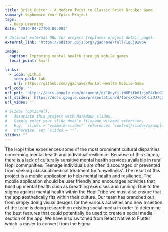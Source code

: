 ```yaml
---
title: Brick Buster - A Modern Twist to Classic Brick Breaker Game
summary: Sophomore Year Epics Project
tags:
  - Deep Learning
date: '2016-04-27T00:00:00Z'

# Optional external URL for project (replaces project detail page).
external_link: 'https://editor.p5js.org/ygadhave/full/1qujD2woA'

image:
  caption: Improving mental health through mobile games
  focal_point: Smart

links:
  - icon: github
    icon_pack: fab
    url: https://github.com/ygadhave/Mental-Health-Mobile-Game
url_code: ''
url_pdf: 'https://docs.google.com/document/d/1Dnyfj-tW8Ptfb61cjyP4YbcG24_P2k56/edit?usp=share_link&ouid=112795460228365388803&rtpof=true&sd=true'
url_slides: 'https://docs.google.com/presentation/d/1brvXXJveGK-LzOJ7gZD7JxVKvnjpO4gz/edit?usp=share_link&ouid=112795460228365388803&rtpof=true&sd=true'
url_video: ''

# Slides (optional).
#   Associate this project with Markdown slides.
#   Simply enter your slide deck's filename without extension.
#   E.g. `slides = "example-slides"` references `content/slides/example-slides.md`.
#   Otherwise, set `slides = ""`.
slides: ""
---
```


The Hopi tribe experiences some of the most prominent cultural disparities concerning mental health and individual resilience. Because of this stigma, there is a lack of culturally sensitive mental health services available in rural Hopi communities. Teenage individuals are often discouraged or prevented from seeking classical medical treatment for ‘unwellness’. The result of this project is a mobile application to help mental health and resilience. The mobile application should be user friendly and encourages activities that build up mental health such as breathing exercises and running. Due to the stigma against mental health within the Hopi Tribe we must also ensure that the app aesthetically fits within their culture. Our team has branched out from simply doing visual designs for the various activities and now a section of the team is doing research on existing social media in order to determine the best features that could potentially be used to create a social media section of the app. We have also switched from React Native to Flutter which is easier to convert from the Figma 
